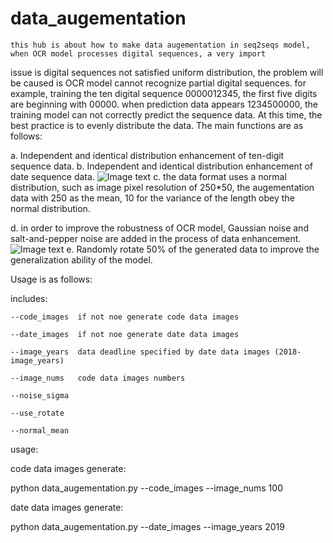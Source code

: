 # data_augementation

    this hub is about how to make data augementation in seq2seqs model, when OCR model processes digital sequences, a very import 
issue is digital sequences not satisfied uniform distribution, the problem will be caused is OCR model cannot recognize partial digital sequences. for example, training the ten digital sequence 0000012345, the first five digits are beginning with 00000. when prediction data appears 1234500000, the training model can not correctly predict the sequence data. At this time, the best practice is to evenly distribute the data. The main functions are as follows:


  a. Independent and identical distribution enhancement of ten-digit sequence data.
  b. Independent and identical distribution enhancement of date sequence data.
  ![Image text](https://github.com/Qunstores/data_augementation/blob/master/original/20170816_50_340_ac7b1cf6d2778c1899640a6dbbd4fd3d.jpg)
  c. the data format uses a normal distribution, such as image pixel resolution of 250*50, the augementation data with 250 as the mean, 10 for the variance of the length obey the normal distribution.
  
  d. in order to improve the robustness of OCR model, Gaussian noise and salt-and-pepper noise are added in the process of data enhancement.
  ![Image text](https://github.com/Qunstores/data_augementation/blob/master/result_code_data/0589676853_50_302_62ad5ef2d8f2d36a7377184789a747de.jpg)
  e. Randomly rotate 50% of the generated data to improve the generalization ability of the model.
  
  

Usage is as follows:

includes:

    --code_images  if not noe generate code data images
    
    --date_images  if not noe generate date data images
    
    --image_years  data deadline specified by date data images (2018-image_years)
    
    --image_nums   code data images numbers
    
    --noise_sigma  
    
    --use_rotate 
    
    --normal_mean 
    
	
usage:

   code data images generate:
   
   python data_augementation.py --code_images --image_nums 100
   
   date data images generate:
   
   python data_augementation.py --date_images --image_years 2019
   

